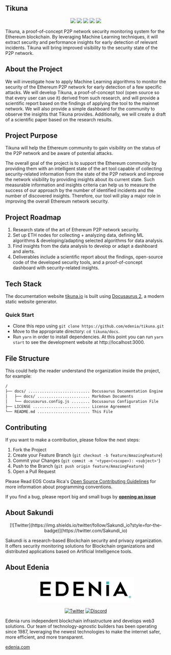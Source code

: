  ## Tikuna
<div align="center">

![](https://img.shields.io/github/license/edenia/tikuna) 
![](https://img.shields.io/badge/code%20style-standard-brightgreen.svg) 
![](https://img.shields.io/badge/%E2%9C%93-collaborative_etiquette-brightgreen.svg) 
![](https://img.shields.io/twitter/follow/edeniaweb3.svg?style=social&logo=twitter) 
![](https://img.shields.io/github/forks/edenia/tikuna?style=social)

</div>

Tikuna, a proof-of-concept P2P network security monitoring system for the Ethereum blockchain. By leveraging Machine Learning techniques, it will extract security and performance insights for early detection of relevant incidents. Tikuna will bring improved visibility to the security state of the P2P network. 

## About the Project

We will investigate how to apply Machine Learning algorithms to monitor the security of the Ethereum P2P network for early detection of a few specific attacks. We will develop Tikuna, a proof-of-concept tool (open source so that every user can use it) derived from such research, and will provide a scientific report based on the findings of applying the tool to the mainnet network. We will also provide a simple dashboard for the community to observe the insights that Tikuna provides. Additionally, we will create a draft of a scientific paper based on the research results.

## Project Purpose

Tikuna will help the Ethereum community to gain visibility on the status of the P2P network and be aware of potential attacks.

The overall goal of the project is to support the Ethereum community by providing them with an intelligent state of the art tool capable of collecting security-related information from the state of the P2P network and improve the network visibility by providing insights about its current state. Such measurable information and insights criteria can help us to measure the success of our approach by the number of identified incidents and the number of discovered insights. Therefore, our tool will play a major role in improving the overall Ethereum network security.

## Project Roadmap

1. Research state of the art of Ethereum P2P network security.
2. Set up ETH nodes for collecting + analyzing data, defining ML algorithms & developing/adapting selected algorithms for data analysis.
3. Find insights from the data analysis to develop or adapt a dashboard and alerts.
4. Deliverables include a scientific report about the findings, open-source code of the developed security tools, and a proof-of-concept dashboard with security-related insights.

## Tech Stack

The documentation website [tikuna.io](https://tikuna.io) is built using [Docusaurus 2](https://docusaurus.io/), a modern static website generator.

### Quick Start

- Clone this repo using `git clone https://github.com/edenia/tikuna.git`
- Move to the appropriate directory: `cd tikuna/docs`.
- Run `yarn` in order to install dependencies. At this point you can run `yarn start` to see the development website at http://localhost:3000.

## File Structure
This could help the reader understand the organization inside the project, for example:

```text title="file-structure"
/
├── docs/ ........................... Docusaurus Documentation Engine
│   ├── docs/ ....................... Markdown Documents
│   └── docusaurus.config.js ........ Docusaurus Configuration File
├── LICENSE ......................... License Agreement
└── README.md ....................... This File
```

## Contributing

If you want to make a contribution, please follow the next steps:

1. Fork the Project
2. Create your Feature Branch (`git checkout -b feature/AmazingFeature`)
3. Commit your Changes (`git commit -m '<type>(<scope>): <subject>'`)
4. Push to the Branch (`git push origin feature/AmazingFeature`)
5. Open a Pull Request

Please Read EOS Costa Rica's [Open Source Contributing Guidelines](https://guide.eoscostarica.io/docs/open-source-guidelines/) for more information about programming conventions.

If you find a bug, please report big and small bugs by [**opening an issue**](https://github.com/edenia/tikuna/issues/new/choose)

## About Sakundi

<div align="center">
[![Twitter](https://img.shields.io/twitter/follow/Sakundi_io?style=for-the-badge)](https://twitter.com/Sakundi_io)
</div>

Sakundi is a research-based Blockchain security and privacy organization. It offers security monitoring solutions for Blockchain organizations and distributed applications based on Artificial Intelligence tools.

## About Edenia

<div align="center">
	<a href="https://edenia.com">
		<img src="https://raw.githubusercontent.com/edenia/.github/master/.github/workflows/images/edenia-logo.png" width="300">
	</a>

[![Twitter](https://img.shields.io/twitter/follow/EdeniaWeb3?style=for-the-badge)](https://twitter.com/EdeniaWeb3)
[![Discord](https://img.shields.io/discord/946500573677625344?color=black&label=Discord&logo=discord&logoColor=white&style=for-the-badge)](https://discord.gg/YeGcF6QwhP)

</div>

Edenia runs independent blockchain infrastructure and develops web3 solutions. Our team of technology-agnostic builders has been operating since 1987, leveraging the newest technologies to make the internet safer, more efficient, and more transparent.

[edenia.com](https://edenia.com/)
